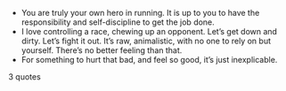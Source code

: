  - You are truly your own hero in running. It is up to you to have the responsibility and self-discipline to get the job done.
 - I love controlling a race, chewing up an opponent. Let’s get down and dirty. Let’s fight it out. It’s raw, animalistic, with no one to rely on but yourself. There’s no better feeling than that.
 - For something to hurt that bad, and feel so good, it’s just inexplicable.

3 quotes